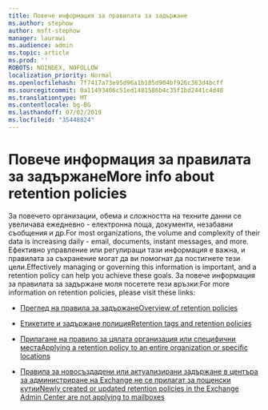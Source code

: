 ```yaml
---
title: Повече информация за правилата за задържане
ms.author: stephow
author: msft-stephow
manager: laurawi
ms.audience: admin
ms.topic: article
ms.prod: ''
ROBOTS: NOINDEX, NOFOLLOW
localization_priority: Normal
ms.openlocfilehash: 7f7417a73e95d96a1b105d904bf926c363d4bcff
ms.sourcegitcommit: 0a11493406c51ed1481586b4c35f1bd2441c4d40
ms.translationtype: MT
ms.contentlocale: bg-BG
ms.lasthandoff: 07/02/2019
ms.locfileid: "35448824"
---
```

# <a name="more-info-about-retention-policies"></a><span data-ttu-id="cef49-102">Повече информация за правилата за задържане</span><span class="sxs-lookup"><span data-stu-id="cef49-102">More info about retention policies</span></span>

<span data-ttu-id="cef49-103">За повечето организации, обема и сложността на техните данни се увеличава ежедневно - електронна поща, документи, незабавни съобщения и др.</span><span class="sxs-lookup"><span data-stu-id="cef49-103">For most organizations, the volume and complexity of their data is increasing daily - email, documents, instant messages, and more.</span></span>
<span data-ttu-id="cef49-104">Ефективно управление или регулиращи тази информация е важна, и правилата за съхранение могат да ви помогнат да постигнете тези цели.</span><span class="sxs-lookup"><span data-stu-id="cef49-104">Effectively managing or governing this information is important, and a retention policy can help you achieve these goals.</span></span> <span data-ttu-id="cef49-105">За повече информация за правилата за задържане моля посетете тези връзки:</span><span class="sxs-lookup"><span data-stu-id="cef49-105">For more information on retention policies, please visit these links:</span></span>

- [<span data-ttu-id="cef49-106">Преглед на правила за задържане</span><span class="sxs-lookup"><span data-stu-id="cef49-106">Overview of retention policies</span></span>](https://docs.microsoft.com/office365/securitycompliance/retention-policies)

- [<span data-ttu-id="cef49-107">Етикетите и задържане полиция</span><span class="sxs-lookup"><span data-stu-id="cef49-107">Retention tags and retention policies</span></span>](https://docs.microsoft.com/exchange/security-and-compliance/messaging-records-management/retention-tags-and-policies)

- [<span data-ttu-id="cef49-108">Прилагане на правило за цялата организация или специфични места</span><span class="sxs-lookup"><span data-stu-id="cef49-108">Applying a retention policy to an entire organization or specific locations</span></span>](https://docs.microsoft.com/office365/securitycompliance/retention-policies#applying-a-retention-policy-to-an-entire-organization-or-specific-locations)

- [<span data-ttu-id="cef49-109">Правила за новосъздадени или актуализирани задържане в центъра за администриране на Exchange не се прилагат за пощенски кутии</span><span class="sxs-lookup"><span data-stu-id="cef49-109">Newly created or updated retention policies in the Exchange Admin Center are not applying to mailboxes</span></span>](https://docs.microsoft.com/alchemyinsights/retention-policies-in-exchange-admin-center-not-working)

